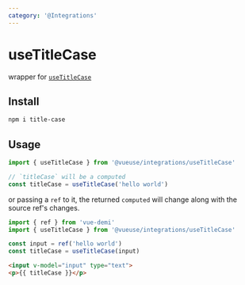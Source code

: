 ```yaml
---
category: '@Integrations'
---
```


# useTitleCase

wrapper for [`useTitleCase`](github.com/blakeembrey/change-case)

## Install 

```bash
npm i title-case
```

## Usage

```ts
import { useTitleCase } from '@vueuse/integrations/useTitleCase'

// `titleCase` will be a computed
const titleCase = useTitleCase('hello world')
```

or passing a `ref` to it, the returned `computed` will change along with the source ref's changes.


```ts
import { ref } from 'vue-demi'
import { useTitleCase } from '@vueuse/integrations/useTitleCase'

const input = ref('hello world')
const titleCase = useTitleCase(input)
```

```html
<input v-model="input" type="text">
<p>{{ titleCase }}</p>
```
